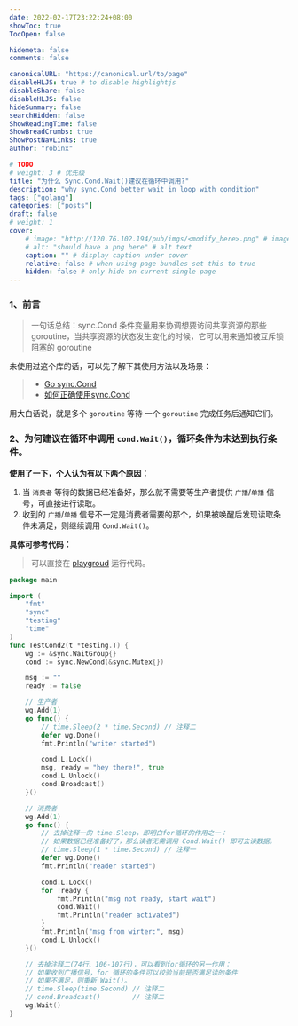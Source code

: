 ```yaml
---
date: 2022-02-17T23:22:24+08:00
showToc: true
TocOpen: false

hidemeta: false
comments: false

canonicalURL: "https://canonical.url/to/page"
disableHLJS: true # to disable highlightjs
disableShare: false
disableHLJS: false
hideSummary: false
searchHidden: false
ShowReadingTime: false
ShowBreadCrumbs: true
ShowPostNavLinks: true
author: "robinx"

# TODO
# weight: 3 # 优先级
title: "为什么 Sync.Cond.Wait()建议在循环中调用?"
description: "why sync.Cond better wait in loop with condition"
tags: ["golang"]
categories: ["posts"]
draft: false
# weight: 1
cover:
    # image: "http://120.76.102.194/pub/imgs/<modify_here>.png" # image path/url
    # alt: "should have a png here" # alt text
    caption: "" # display caption under cover
    relative: false # when using page bundles set this to true
    hidden: false # only hide on current single page
---
```



### 1、前言

> 一句话总结：sync.Cond 条件变量用来协调想要访问共享资源的那些 goroutine，当共享资源的状态发生变化的时候，它可以用来通知被互斥锁阻塞的 goroutine

未使用过这个库的话，可以先了解下其使用方法以及场景：

> - [Go sync.Cond](https://geektutu.com/post/hpg-sync-cond.html)
> - [如何正确使用sync.Cond](https://stackoverflow.com/questions/36857167/how-to-correctly-use-sync-cond)

用大白话说，就是多个 `goroutine` 等待 一个 `goroutine` 完成任务后通知它们。

### 2、为何建议在循环中调用 `cond.Wait()`，循环条件为未达到执行条件。

**使用了一下，个人认为有以下两个原因：**
1. 当 `消费者` 等待的数据已经准备好，那么就不需要等生产者提供 `广播`/`单播` 信号，可直接进行读取。
2. 收到的 `广播`/`单播` 信号不一定是消费者需要的那个，如果被唤醒后发现读取条件未满足，则继续调用 `Cond.Wait()`。

**具体可参考代码：**

> 可以直接在 [playgroud](https://go.dev/play/p/3qaz7-F0Ut-) 运行代码。

```go
package main

import (
	"fmt"
	"sync"
	"testing"
	"time"
)
func TestCond2(t *testing.T) {
	wg := &sync.WaitGroup{}
	cond := sync.NewCond(&sync.Mutex{})

	msg := ""
	ready := false

	// 生产者
	wg.Add(1)
	go func() {
		// time.Sleep(2 * time.Second) // 注释二
		defer wg.Done()
		fmt.Println("writer started")

		cond.L.Lock()
		msg, ready = "hey there!", true
		cond.L.Unlock()
		cond.Broadcast()
	}()

	// 消费者
	wg.Add(1)
	go func() {
		// 去掉注释一的 time.Sleep，即明白for循环的作用之一：
		// 如果数据已经准备好了，那么读者无需调用 Cond.Wait() 即可去读数据。
		// time.Sleep(1 * time.Second) // 注释一
		defer wg.Done()
		fmt.Println("reader started")

		cond.L.Lock()
		for !ready {
			fmt.Println("msg not ready, start wait")
			cond.Wait()
			fmt.Println("reader activated")
		}
		fmt.Println("msg from wirter:", msg)
		cond.L.Unlock()
	}()

	// 去掉注释二(74行、106-107行)，可以看到for循环的另一作用：
	// 如果收到广播信号，for 循环的条件可以校验当前是否满足读的条件
	// 如果不满足，则重新 Wait()。
	// time.Sleep(time.Second) // 注释二
	// cond.Broadcast()        // 注释二
	wg.Wait()
}
```